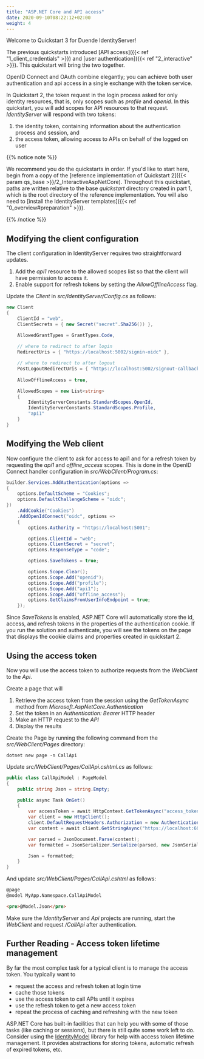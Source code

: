 ```yaml
---
title: "ASP.NET Core and API access"
date: 2020-09-10T08:22:12+02:00
weight: 4
---
```


Welcome to Quickstart 3 for Duende IdentityServer!

The previous quickstarts introduced 
[API access]({{< ref "1_client_credentials" >}}) and 
[user authentication]({{< ref "2_interactive" >}}). This quickstart will bring 
the two together.

OpenID Connect and OAuth combine elegantly; you can achieve both user
authentication and api access in a single exchange with the token service.

In Quickstart 2, the token request in the login process asked for only identity
resources, that is, only scopes such as *profile* and *openid*. In this
quickstart, you will add scopes for API resources to that request.
*IdentityServer* will respond with two tokens:
1. the identity token, containing information about the authentication process
  and session, and
2. the access token, allowing access to APIs on behalf of the logged on user

{{% notice note %}}

We recommend you do the quickstarts in order. If you'd like to start here, begin
from a copy of the [reference implementation of Quickstart 2]({{< param qs_base >}}/2_InteractiveAspNetCore).
Throughout this quickstart, paths are written relative to the base *quickstart*
directory created in part 1, which is the root directory of the reference
implementation. You will also need to [install the IdentityServer templates]({{< ref "0_overview#preparation" >}}).

{{% /notice %}}


## Modifying the client configuration

The client configuration in IdentityServer requires two straightforward updates.
1. Add the *api1* resource to the allowed scopes list so that the client will
   have permission to access it.
2. Enable support for refresh tokens by setting the *AllowOfflineAccess* flag.

Update the *Client* in *src/IdentityServer/Config.cs* as follows:
```cs
new Client
{
    ClientId = "web",
    ClientSecrets = { new Secret("secret".Sha256()) },

    AllowedGrantTypes = GrantTypes.Code,
            
    // where to redirect to after login
    RedirectUris = { "https://localhost:5002/signin-oidc" },

    // where to redirect to after logout
    PostLogoutRedirectUris = { "https://localhost:5002/signout-callback-oidc" },
    
    AllowOfflineAccess = true,

    AllowedScopes = new List<string>
    {
        IdentityServerConstants.StandardScopes.OpenId,
        IdentityServerConstants.StandardScopes.Profile,
        "api1"
    }
}
```

## Modifying the Web client
Now configure the client to ask for access to api1 and for a refresh token by
requesting the *api1* and *offline_access* scopes. This is done in the OpenID
Connect handler configuration in *src/WebClient/Program.cs*:

```cs
builder.Services.AddAuthentication(options =>
{
    options.DefaultScheme = "Cookies";
    options.DefaultChallengeScheme = "oidc";
})
    .AddCookie("Cookies")
    .AddOpenIdConnect("oidc", options =>
    {
        options.Authority = "https://localhost:5001";

        options.ClientId = "web";
        options.ClientSecret = "secret";
        options.ResponseType = "code";

        options.SaveTokens = true;

        options.Scope.Clear();
        options.Scope.Add("openid");
        options.Scope.Add("profile");
        options.Scope.Add("api1");
        options.Scope.Add("offline_access");
        options.GetClaimsFromUserInfoEndpoint = true;
    });
```

Since *SaveTokens* is enabled, ASP.NET Core will automatically store the id,
access, and refresh tokens in the properties of the authentication cookie. If
you run the solution and authenticate, you will see the tokens on
the page that displays the cookie claims and properties created in quickstart 2.

## Using the access token
Now you will use the access token to authorize requests from the *WebClient* to
the *Api*. 

Create a page that will 
1. Retrieve the access token from the session using the *GetTokenAsync*
method from *Microsoft.AspNetCore.Authentication*
2. Set the token in an *Authentication: Bearer* HTTP header
3. Make an HTTP request to the *API*
4. Display the results

Create the Page by running the following command from the *src/WebClient/Pages*
directory:
```console
dotnet new page -n CallApi
```

Update *src/WebClient/Pages/CallApi.cshtml.cs* as follows:
```cs
public class CallApiModel : PageModel
{
    public string Json = string.Empty;

    public async Task OnGet()
    {
        var accessToken = await HttpContext.GetTokenAsync("access_token");
        var client = new HttpClient();
        client.DefaultRequestHeaders.Authorization = new AuthenticationHeaderValue("Bearer", accessToken);
        var content = await client.GetStringAsync("https://localhost:6001/identity");

        var parsed = JsonDocument.Parse(content);
        var formatted = JsonSerializer.Serialize(parsed, new JsonSerializerOptions { WriteIndented = true });

        Json = formatted;
    }
}
```

And update *src/WebClient/Pages/CallApi.cshtml* as follows:
```html
@page
@model MyApp.Namespace.CallApiModel

<pre>@Model.Json</pre>
```

Make sure the *IdentityServer* and *Api* projects are running, start the
*WebClient* and request */CallApi* after authentication.

## Further Reading - Access token lifetime management
By far the most complex task for a typical client is to manage the access token.
You typically want to 

* request the access and refresh token at login time
* cache those tokens
* use the access token to call APIs until it expires
* use the refresh token to get a new access token
* repeat the process of caching and refreshing with the new token

ASP.NET Core has built-in facilities that can help you with some of those tasks
(like caching or sessions), but there is still quite some work left to do.
Consider using the
[IdentityModel](https://identitymodel.readthedocs.io/en/latest/aspnetcore/overview.html)
library for help with access token lifetime management. It provides abstractions
for storing tokens, automatic refresh of expired tokens, etc.
